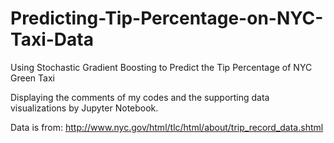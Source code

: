 # Predicting-Tip-Percentage-on-NYC-Taxi-Data
Using Stochastic Gradient Boosting to Predict the Tip Percentage of NYC Green Taxi

Displaying the comments of my codes and the supporting data visualizations by Jupyter Notebook.

Data is from: http://www.nyc.gov/html/tlc/html/about/trip_record_data.shtml

